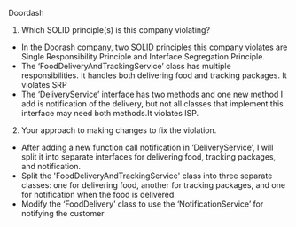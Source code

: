 Doordash
1. Which SOLID principle(s) is this company violating?
- In the Doorash company, two SOLID principles this company violates are Single Responsibility Principle and Interface Segregation Principle.
- The ‘FoodDeliveryAndTrackingService’ class has multiple responsibilities. It handles both delivering food and tracking packages. It violates SRP
- The ‘DeliveryService’ interface has two methods and one new method I add is notification of the delivery, but not all classes that implement this interface may need both methods.It violates ISP.
2. Your approach to making changes to fix the violation.
- After adding a new function call notification in ‘DeliveryService’, I will split it into separate interfaces for delivering food, tracking packages, and notification. 
- Split the 'FoodDeliveryAndTrackingService' class into three separate classes: one for delivering food, another for tracking packages, and one for notification when the food is delivered.
- Modify the ‘FoodDelivery’ class to use the ‘NotificationService’ for notifying the customer
